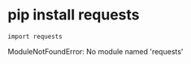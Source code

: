 

# pip install requests


```
import requests
```

ModuleNotFoundError: No module named 'requests'

